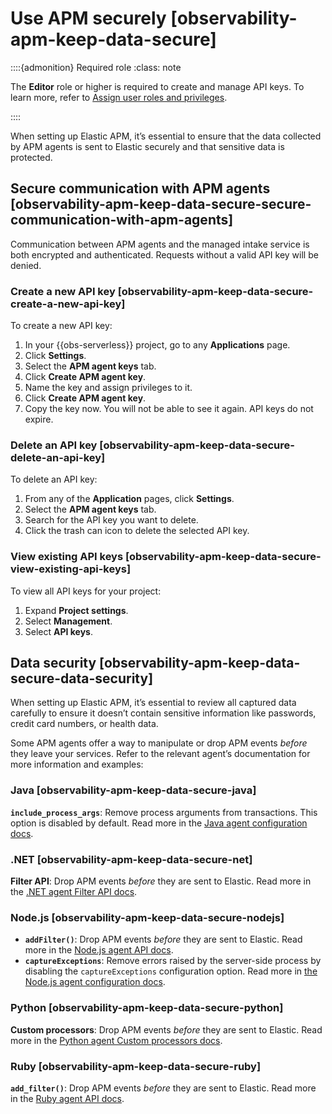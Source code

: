 # Use APM securely [observability-apm-keep-data-secure]

::::{admonition} Required role
:class: note

The **Editor** role or higher is required to create and manage API keys. To learn more, refer to [Assign user roles and privileges](../../../deploy-manage/users-roles/cloud-organization/user-roles.md#general-assign-user-roles).

::::


When setting up Elastic APM, it’s essential to ensure that the data collected by APM agents is sent to Elastic securely and that sensitive data is protected.


## Secure communication with APM agents [observability-apm-keep-data-secure-secure-communication-with-apm-agents]

Communication between APM agents and the managed intake service is both encrypted and authenticated. Requests without a valid API key will be denied.


### Create a new API key [observability-apm-keep-data-secure-create-a-new-api-key]

To create a new API key:

1. In your {{obs-serverless}} project, go to any **Applications** page.
2. Click **Settings**.
3. Select the **APM agent keys** tab.
4. Click **Create APM agent key**.
5. Name the key and assign privileges to it.
6. Click **Create APM agent key**.
7. Copy the key now. You will not be able to see it again. API keys do not expire.


### Delete an API key [observability-apm-keep-data-secure-delete-an-api-key]

To delete an API key:

1. From any of the **Application** pages, click **Settings**.
2. Select the **APM agent keys** tab.
3. Search for the API key you want to delete.
4. Click the trash can icon to delete the selected API key.


### View existing API keys [observability-apm-keep-data-secure-view-existing-api-keys]

To view all API keys for your project:

1. Expand **Project settings**.
2. Select **Management**.
3. Select **API keys**.


## Data security [observability-apm-keep-data-secure-data-security]

When setting up Elastic APM, it’s essential to review all captured data carefully to ensure it doesn’t contain sensitive information like passwords, credit card numbers, or health data.

Some APM agents offer a way to manipulate or drop APM events *before* they leave your services. Refer to the relevant agent’s documentation for more information and examples:


### Java [observability-apm-keep-data-secure-java]

**`include_process_args`**: Remove process arguments from transactions. This option is disabled by default. Read more in the [Java agent configuration docs](https://www.elastic.co/guide/en/apm/agent/java/{{apm-java-branch}}/config-reporter.html#config-include-process-args).


### .NET [observability-apm-keep-data-secure-net]

**Filter API**: Drop APM events *before* they are sent to Elastic. Read more in the [.NET agent Filter API docs](https://www.elastic.co/guide/en/apm/agent/dotnet/{{apm-dotnet-branch}}/public-api.html#filter-api).


### Node.js [observability-apm-keep-data-secure-nodejs]

* **`addFilter()`**: Drop APM events *before* they are sent to Elastic. Read more in the [Node.js agent API docs](https://www.elastic.co/guide/en/apm/agent/nodejs/{{apm-node-branch}}/agent-api.html#apm-add-filter).
* **`captureExceptions`**: Remove errors raised by the server-side process by disabling the `captureExceptions` configuration option. Read more in [the Node.js agent configuration docs](https://www.elastic.co/guide/en/apm/agent/nodejs/{{apm-node-branch}}/configuration.html#capture-exceptions).


### Python [observability-apm-keep-data-secure-python]

**Custom processors**: Drop APM events *before* they are sent to Elastic. Read more in the [Python agent Custom processors docs](https://www.elastic.co/guide/en/apm/agent/python/{{apm-py-branch}}/sanitizing-data.html).


### Ruby [observability-apm-keep-data-secure-ruby]

**`add_filter()`**: Drop APM events *before* they are sent to Elastic. Read more in the [Ruby agent API docs](https://www.elastic.co/guide/en/apm/agent/ruby/{{apm-ruby-branch}}/api.html#api-agent-add-filter).

